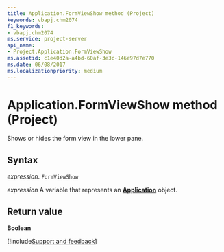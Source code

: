 ```yaml
---
title: Application.FormViewShow method (Project)
keywords: vbapj.chm2074
f1_keywords:
- vbapj.chm2074
ms.service: project-server
api_name:
- Project.Application.FormViewShow
ms.assetid: c1e40d2a-a4bd-60af-3e3c-146e97d7e770
ms.date: 06/08/2017
ms.localizationpriority: medium
---
```



# Application.FormViewShow method (Project)

Shows or hides the form view in the lower pane.


## Syntax

_expression_. `FormViewShow`

_expression_ A variable that represents an **[Application](Project.Application.md)** object.


## Return value

 **Boolean**

[!include[Support and feedback](~/includes/feedback-boilerplate.md)]